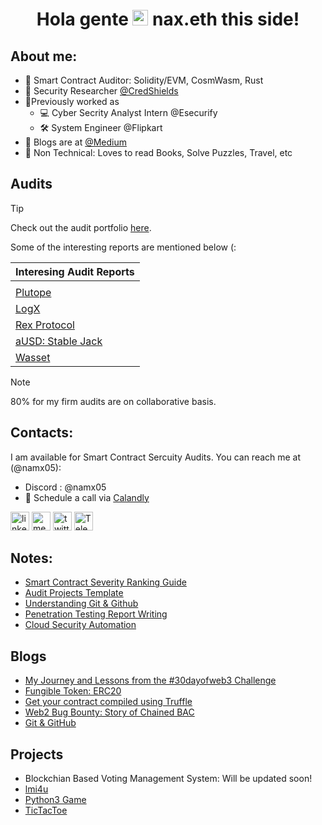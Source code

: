 <h1 align="center"> Hola gente <img src="https://media.giphy.com/media/hvRJCLFzcasrR4ia7z/giphy.gif" width="25px"> nax.eth this side! </h1>
<!-- <h3 align="center"> Auditor, Pentester, Blogger, etc  </h3> -->

<!-- <img align="center" alt="GIF" src="https://media.giphy.com/media/RbDKaczqWovIugyJmW/giphy.gif" width="800" height="200"/> -->

## About me:

- 🔐 Smart Contract Auditor: Solidity/EVM, CosmWasm, Rust
- 🏢 Security Researcher [@CredShields](https://credshields.com)
- 🔆Previously worked as
  - 💻 Cyber Secrity Analyst Intern @Esecurify
  - 🛠 System Engineer @Flipkart
- 📰 Blogs are at [@Medium](https://namx05.medium.com)
- 🙂 Non Technical: Loves to read Books, Solve Puzzles, Travel, etc

## Audits

> [!TIP]
> Check out the audit portfolio [here](https://github.com/namx05/audits). <br>

Some of the interesting reports are mentioned below (:

| Interesing Audit Reports                                                                                                       |
| ------------------------------------------------------------------------------------------------------------------------------ |
|                                                                                                                                |
| [Plutope](https://github.com/Credshields/audit-reports/blob/master/Plutope_Final_Audit_Report.pdf)                             |
| [LogX](https://github.com/Credshields/audit-reports/blob/4d34781e41a23c270314fac5aced61fc24370f4c/LogX_Token_Final_Report.pdf) |
| [Rex Protocol](https://github.com/Credshields/audit-reports/blob/master/Rex_Exchange_Final_Audit_Report.pdf)                   |
| [aUSD: Stable Jack](https://github.com/Credshields/audit-reports/blob/master/aUSD_SC_Final_Audit_Report.pdf)                   |
| [Wasset](https://github.com/Credshields/audit-reports/blob/master/Wasset_Final_Audit_Report.pdf)                               |

> [!NOTE]
> 80% for my firm audits are on collaborative basis.

## Contacts:

I am available for Smart Contract Sercuity Audits. You can reach me at (@namx05):

- Discord : @namx05
- 📅 Schedule a call via [Calandly](https://calendly.com/namx05/15)

[<img src='https://img.shields.io/badge/LinkedIn-0077B5?style=for-the-badge&logo=linkedin&logoColor=white' alt='linkedin' height='30'>](https://www.linkedin.com/in/namx05/)
[<img src='https://img.shields.io/badge/Medium-12100E?style=for-the-badge&logo=medium&logoColor=white' alt='medium' height='30'>](https://medium.com/@namx05)
[<img src='https://img.shields.io/badge/Twitter-1DA1F2?style=for-the-badge&logo=twitter&logoColor=white' alt='twitter' height='30'>](https://twitter.com/namx05)
[<img src='https://img.shields.io/badge/Telegram-0077B5?style=for-the-badge&logo=Telegram&logoColor=white' alt='Telegram' height='30'>](https://t.me/namx05)
<br>

## Notes:

- [Smart Contract Severity Ranking Guide](https://github.com/namx05/audits/blob/main/Severity_Ranking_Guide.md)
- [Audit Projects Template](https://namx05.notion.site/708570730e8b4409b74c3b655d491017?v=2ec662f2a4a04549adc67beb0b549299&pvs=73)
- [Understanding Git & Github](https://namx05.notion.site/GIT-GITHUB-72ea42f9f0ce49dc8c376fb1cb33fff7?pvs=73)
- [Penetration Testing Report Writing](https://namx05.notion.site/Penetration-Testing-Report-Writing-f490dfd47c324f76bf022c53322f4fc6?pvs=73)
- [Cloud Security Automation](https://namx05.notion.site/Cloud-Security-Configuration-Module-efffad5bc98b4b12a88b484a7efe0a1b?pvs=4)

## Blogs

- [My Journey and Lessons from the #30dayofweb3 Challenge](https://medium.com/coinmonks/my-journey-and-lessons-from-the-30dayofweb3-challenge-631b23c15d11)
- [Fungible Token: ERC20](https://medium.com/coinmonks/fungible-tokens-erc-20-2cdd412598b6)
- [Get your contract compiled using Truffle](https://medium.com/coinmonks/get-your-contract-compiled-using-truffle-391a2c8dccbf)
- [Web2 Bug Bounty: Story of Chained BAC](https://infosecwriteups.com/my-first-hall-of-fame-with-a-chained-broken-access-control-76f9e2e0e467)
- [Git & GitHub](https://namx05.medium.com/git-github-20d13bd3c30)

## Projects

- Blockchian Based Voting Management System: Will be updated soon!
- [lmi4u](https://github.com/namx05/lmi4u)
- [Python3 Game](https://github.com/namx05/Python3-Game)
- [TicTacToe](https://github.com/namx05/TicTacToe)

